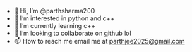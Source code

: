 - 👋 Hi, I’m @parthsharma200
- 👀 I’m interested in python and c++
- 🌱 I’m currently learning c++
- 💞️ I’m looking to collaborate on github lol
- 📫 How to reach me email me at parthjee2025@gmail.com

<!---
parthsharma200/parthsharma200 is a ✨ special ✨ repository because its `README.md` (this file) appears on your GitHub profile.
You can click the Preview link to take a look at your changes.
--->

